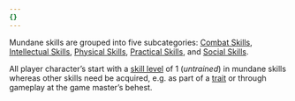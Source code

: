 ```yaml
---
{}
---
```

   
Mundane skills are grouped into five subcategories: [Combat Skills](../Skills/Mundane%20Skills/Combat%20Skills.md), [Intellectual Skills](../Skills/Mundane%20Skills/Intellectual%20Skills.md), [Physical Skills](../Skills/Mundane%20Skills/Physical%20Skills.md), [Practical Skills](../Skills/Mundane%20Skills/Practical%20Skills.md), and [Social Skills](../Skills/Mundane%20Skills/Social%20Skills.md).    
   
All player character’s start with a [skill level](../Skills/Skill%20Level.md) of 1 (_untrained_) in mundane skills whereas other skills need be acquired, e.g. as part of a [trait](../Character%20Options/Traits.md) or through gameplay at the game master’s behest.
